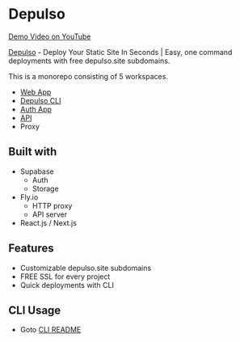 # Depulso

[Demo Video on YouTube](https://youtu.be/wHNnb_IW4tE)

[Depulso](https://depulso.co) - Deploy Your Static Site In Seconds | Easy, one command deployments with free depulso.site subdomains.

This is a monorepo consisting of 5 workspaces.

- [Web App](https://depulso.co)
- [Depulso CLI](npmjs.com/package/depulso)
- [Auth App](https://auth.depulso.co)
- [API](https://api.depulso.co)
- Proxy

## Built with

- Supabase
  - Auth
  - Storage
- Fly.io
  - HTTP proxy
  - API server
- React.js / Next.js

## Features

- Customizable depulso.site subdomains
- FREE SSL for every project
- Quick deployments with CLI

## CLI Usage

- Goto [CLI README](https://github.com/KarthikeyanRanasthala/depulso/tree/main/packages/cli#usage)
